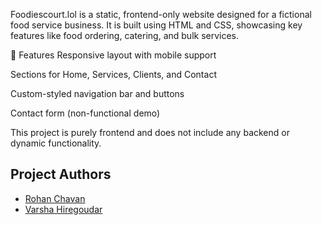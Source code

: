 Foodiescourt.lol is a static, frontend-only website designed for a fictional food service business. It is built using HTML and CSS, showcasing key features like food ordering, catering, and bulk services.

🔧 Features
Responsive layout with mobile support

Sections for Home, Services, Clients, and Contact

Custom-styled navigation bar and buttons

Contact form (non-functional demo)

This project is purely frontend and does not include any backend or dynamic functionality.

## Project Authors
- [Rohan Chavan]((https://github.com/Grintx))
- [Varsha Hiregoudar]((https://github.com/littlesquid-tech))

